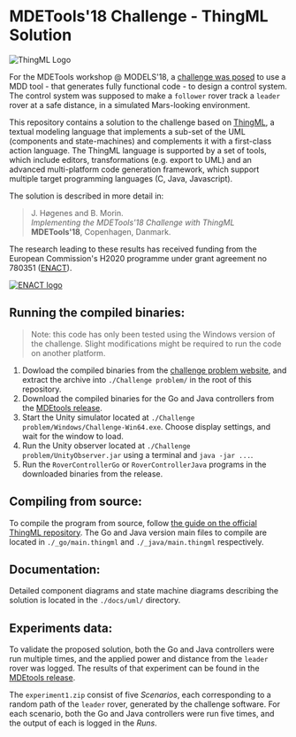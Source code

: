 # MDETools'18 Challenge - ThingML Solution

![ThingML Logo](https://raw.githubusercontent.com/TelluIoT/ThingML/master/Logotype_ThingML_100317_500px.png)

For the MDETools workshop @ MODELS'18, a [challenge was posed](https://mdetools.github.io/mdetools18/challengeproblem.html) to use a MDD tool - that generates fully functional code - to design a control system. The control system was supposed to make a `follower` rover track a `leader` rover at a safe distance, in a simulated Mars-looking environment.

This repository contains a solution to the challenge based on [ThingML](https://github.com/TelluIoT/ThingML), a textual modeling language that implements a sub-set of the UML (components and state-machines) and complements it with a first-class action language. The ThingML language is supported by a set of tools, which include editors, transformations (e.g. export to UML) and an advanced multi-platform code generation framework, which support multiple target programming languages (C, Java, Javascript). 

The solution is described in more detail in:
>J. Høgenes and B. Morin.<br/>
>*Implementing the MDETools'18 Challenge with ThingML*<br/>
>**MDETools'18**, Copenhagen, Danmark.<br/>

The research leading to these results has received funding from the European Commission's H2020 programme under grant agreement no 780351 ([ENACT](https://www.enact-project.eu/)).

[![ENACT logo](docs/logo-enact-blue2.png)](https://www.enact-project.eu/)

## Running the compiled binaries:
> Note: this code has only been tested using the Windows version of the challenge. Slight modifications might be required to run the code on another platform.

1. Dowload the compiled binaries from the [challenge problem website](https://mdetools.github.io/mdetools18/challengeproblem.html#running-the-simulation), and extract the archive into `./Challenge problem/` in the root of this repository.
2. Download the compiled binaries for the Go and Java controllers from the [MDEtools release](https://github.com/SINTEF-9012/mdetools18-challenge-thingml/releases/tag/mdetools18).
3. Start the Unity simulator located at `./Challenge problem/Windows/Challenge-Win64.exe`. Choose display settings, and wait for the window to load.
4. Run the Unity observer located at `./Challenge problem/UnityObserver.jar` using a terminal and `java -jar ...`.
5. Run the `RoverControllerGo` or `RoverControllerJava` programs in the downloaded binaries from the release.

## Compiling from source:
To compile the program from source, follow [the guide on the official ThingML repository](https://github.com/TelluIoT/ThingML/blob/master/README.md). The Go and Java version main files to compile are located in `./_go/main.thingml` and `./_java/main.thingml` respectively.

## Documentation:
Detailed component diagrams and state machine diagrams describing the solution is located in the `./docs/uml/` directory.

## Experiments data:
To validate the proposed solution, both the Go and Java controllers were run multiple times, and the applied power and distance from the `leader` rover was logged. The results of that experiment can be found in the [MDEtools release](https://github.com/SINTEF-9012/mdetools18-challenge-thingml/releases/tag/mdetools18).

The `experiment1.zip` consist of five *Scenarios*, each corresponding to a random path of the `leader` rover, generated by the challenge software. For each scenario, both the Go and Java controllers were run five times, and the output of each is logged in the *Runs*.